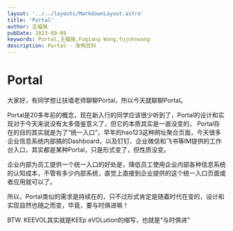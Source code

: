 ```yaml
---
layout: '../../layouts/MarkdownLayout.astro'
title: 'Portal'
author: 王福强
pubDate: 2023-09-09
keywords: Portal,王福强,Fuqiang Wang,fujohnwang
description: Portal - 架构百科
---
```


# Portal

大家好，有同学想让扶墙老师聊聊Portal，所以今天就聊聊Portal。

Portal是20多年前的概念，现在新入行的同学应该很少听到了，Portal的设计和实现对于今天来说没有太多借鉴意义了，但它的本质其实是一直没变的， Portal存在的目的其实就是为了“统一入口”，早年的hao123这种网址聚合页面，今天很多企业信息系统内部搞的Dashboard，以及钉钉、企业微信和飞书等IM提供的工作台入口，其实都是某种Portal，只是形式变了，但性质没变。

企业内部为员工提供一个统一入口的好处是，降低员工使用企业内部各种信息系统的认知成本，不管有多少内部系统，直觉上直接到企业提供的这个统一入口页面或者应用就可以了。

所以，Portal类似的需求是持续在的，只不过形式肯定是随着时代在变的，设计和实现自然也随之而变，毕竟，要与时俱进嘛！

BTW. KEEVOL其实就是KEEp eVOLution的缩写，也就是“与时俱进” 
